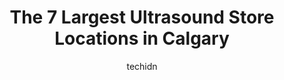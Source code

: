 ---
layout: ampstory
image: https://i0.wp.com/www.auto.or.id/wp-content/uploads/2023/06/mayfair-diagnostics-sunpark-0-calgary-1686322555.jpeg?resize=640,853
author: techidn
featured: false
description: Calgary, Alberta, Canada is a haven for Ultrasound enthusiasts, boasting an impressive array of 7 top-notch establishments. Whether youre a seasoned connoisseur or simply curious to explore
title: The 7 Largest Ultrasound Store Locations in Calgary
cover:
   title: The 7 Largest Ultrasound Store Locations in Calgary
   subtitle: AUTO.OR.ID
   background: https://www.auto.or.id/wp-content/uploads/2023/06/mayfair-diagnostics-sunpark-0-calgary-1686322555.jpeg

pages: 
 - layout: thirds
   top: <h1>#1 Mayfair Diagnostics Sunpark</h1>
   bottom: "<p>Quiet area, free parking is nice!The receptionist was late to open the office, some people were upset this early morning.However the mammography technician was profession</p>"
   background: https://www.auto.or.id/wp-content/uploads/2023/06/mayfair-diagnostics-sunpark-1-calgary-1686322557.jpeg
   backgroundblur: true
 - layout: thirds
   top: <h1>#2 Mayfair Diagnostics Crowfoot</h1>
   bottom: "<p>400 Crowfoot Crescent NW #401, Calgary, AB T3G 5H6, Canada</p>"
   background: https://www.auto.or.id/wp-content/uploads/2023/06/mayfair-diagnostics-sunpark-2-calgary-1686322557.jpeg
   cta:
      link: https://www.auto.or.id/the-7-largest-ultrasound-store-locations-in-calgary/
      text: The 7 Largest Ultrasound Store Locations in Calgary
 - layout: thirds
   top: <h1>#3 UC Baby 3D Ultrasound</h1>
   bottom: "<p>908 17 Ave SW #113, Calgary, AB T2T 0A3, Canada</p>"
   background: https://images.unsplash.com/photo-1604755940508-42d673803330?ixlib=rb-4.0.3&ixid=MnwxMjA3fDB8MHxwaG90by1wYWdlfHx8fGVufDB8fHx8&auto=format&fit=crop&w=640&h=853&q=80
   cta:
      link: https://www.auto.or.id/the-7-largest-ultrasound-store-locations-in-calgary/
      text: The 7 Largest Ultrasound Store Locations in Calgary
 - layout: thirds
   top: <h1>#4 Mayfair Diagnostics Westbrook</h1>
   bottom: "<p>1610 37 Street SW #200, Calgary, AB T3C 3P1, Canada</p>"
   background: https://images.unsplash.com/photo-1579124688690-5476c5d01fde?ixlib=rb-4.0.3&ixid=MnwxMjA3fDB8MHxwaG90by1wYWdlfHx8fGVufDB8fHx8&auto=format&fit=crop&w=640&h=853&q=80
   cta:
      link: https://www.auto.or.id/the-7-largest-ultrasound-store-locations-in-calgary/
      text: The 7 Largest Ultrasound Store Locations in Calgary
 - layout: thirds
   top: <h1>#5 CGA MEDICAL IMAGING</h1>
   bottom: "<p>4774 Westwinds Dr NE # 140, Calgary, AB T3J 0L7, Canada</p>"
   background: https://images.unsplash.com/photo-1510883056135-32472f0e11b8?ixlib=rb-4.0.3&ixid=MnwxMjA3fDB8MHxwaG90by1wYWdlfHx8fGVufDB8fHx8&auto=format&fit=crop&w=640&h=853&q=80
   cta:
      link: https://www.auto.or.id/the-7-largest-ultrasound-store-locations-in-calgary/
      text: The 7 Largest Ultrasound Store Locations in Calgary
 - layout: thirds
   top: <h1>#6 Canada Diagnostic Centres</h1>
   bottom: "<p>999 36 St NE #1010, Calgary, AB T2A 7X6, Canada</p>"
   background: https://images.unsplash.com/photo-1596639410350-3b994b89e9b1?ixlib=rb-4.0.3&ixid=MnwxMjA3fDB8MHxwaG90by1wYWdlfHx8fGVufDB8fHx8&auto=format&fit=crop&w=640&h=853&q=80
   cta:
      link: https://www.auto.or.id/the-7-largest-ultrasound-store-locations-in-calgary/
      text: The 7 Largest Ultrasound Store Locations in Calgary
 - layout: thirds
   top: <h1>#7 EFW Radiology Seton Clinic</h1>
   bottom: "<p>3883 Front St SE, Calgary, AB T3M 2W9, Canada</p>"
   background: https://images.unsplash.com/photo-1632495288245-811aa76d8a32?ixlib=rb-4.0.3&ixid=MnwxMjA3fDB8MHxwaG90by1wYWdlfHx8fGVufDB8fHx8&auto=format&fit=crop&w=640&h=853&q=80
   cta:
      link: https://www.auto.or.id/the-7-largest-ultrasound-store-locations-in-calgary/
      text: The 7 Largest Ultrasound Store Locations in Calgary
 - layout: thirds
   middle: Continue reading...
   background: https://images.unsplash.com/photo-1508974491678-7ec251d629fd?ixlib=rb-4.0.3&ixid=MnwxMjA3fDB8MHxwaG90by1wYWdlfHx8fGVufDB8fHx8&auto=format&fit=crop&w=640&h=853&q=80
   cta:
      link: https://www.auto.or.id/the-7-largest-ultrasound-store-locations-in-calgary/
      text: The 7 Largest Ultrasound Store Locations in Calgary

---